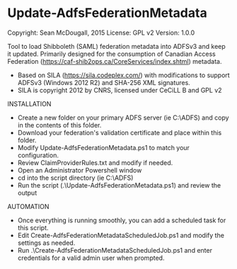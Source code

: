 # Update-AdfsFederationMetadata
Copyright: Sean McDougall, 2015
License: GPL v2
Version: 1.0.0

Tool to load Shibboleth (SAML) federation metadata into ADFSv3 and keep it updated.  Primarily designed for the consumption of Canadian Access Federation (https://caf-shib2ops.ca/CoreServices/index.shtml) metadata.

- Based on SILA (https://sila.codeplex.com/) with modifications to support ADFSv3 (Windows 2012 R2) and SHA-256 XML signatures.
- SILA is copyright 2012 by CNRS, licensed under CeCiLL B and GPL v2

INSTALLATION

- Create a new folder on your primary ADFS server (ie C:\ADFS) and copy in the contents of this folder.
- Download your federation's validation certificate and place within this folder.
- Modify Update-AdfsFederationMetadata.ps1 to match your configuration.
- Review ClaimProviderRules.txt and modify if needed.
- Open an Administrator Powershell window
- cd into the script directory (ie C:\ADFS)
- Run the script (.\Update-AdfsFederationMetadata.ps1) and review the output

AUTOMATION
- Once everything is running smoothly, you can add a scheduled task for this script.
- Edit Create-AdfsFederationMetadataScheduledJob.ps1 and modify the settings as needed.
- Run .\Create-AdfsFederationMetadataScheduledJob.ps1 and enter credentials for a valid admin user when prompted.
